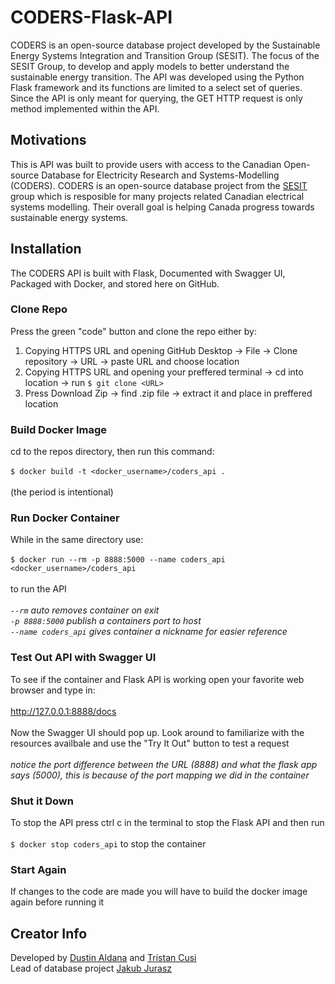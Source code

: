 # CODERS-Flask-API
CODERS is an open-source database project developed by the Sustainable Energy Systems Integration and Transition Group (SESIT). The focus of the SESIT Group, to develop and apply models to better understand the sustainable energy transition. The API was developed using the Python Flask framework and its functions are limited to a select set of queries. Since the API is only meant for querying, the GET HTTP request is only method implemented within the API.

## Motivations
This is API was built to provide users with access to the Canadian Open-source Database for Electricity Research and Systems-Modelling (CODERS). CODERS is an open-source database project from the [SESIT](https://sesit.cive.uvic.ca/ "SESIT Homepage") group which is resposible for many projects related Canadian electrical systems modelling. Their overall goal is helping Canada progress towards sustainable energy systems.

## Installation
The CODERS API is built with Flask, Documented with Swagger UI, Packaged with Docker, and stored here on GitHub.

### Clone Repo
Press the green "code" button and clone the repo either by:
1) Copying HTTPS URL and opening GitHub Desktop -> File -> Clone repository -> URL -> paste URL and choose location
2) Copying HTTPS URL and opening your preffered terminal -> cd into location -> run `$ git clone <URL>`
3) Press Download Zip -> find .zip file -> extract it and place in preffered location

### Build Docker Image
cd to the repos directory, then run this command:<br />
<br />
`$ docker build -t <docker_username>/coders_api .` <br />
<br />
(the period is intentional)

### Run Docker Container
While in the same directory use:<br />
<br />
`$ docker run --rm -p 8888:5000 --name coders_api <docker_username>/coders_api` <br />
<br />
to run the API <br />
<br />
*`--rm` auto removes container on exit* <br />
*`-p 8888:5000` publish a containers port to host* <br />
*`--name coders_api` gives container a nickname for easier reference* <br />

### Test Out API with Swagger UI
To see if the container and Flask API is working open your favorite web browser and type in: <br />
<br />
http://127.0.0.1:8888/docs <br />
<br />
Now the Swagger UI should pop up. Look around to familiarize with the resources availbale and use the "Try It Out" button to test a request<br />
<br />
*notice the port difference between the URL (8888) and what the flask app says (5000), this is because of the port mapping we did in the container*<br />

### Shut it Down
To stop the API press ctrl c in the terminal to stop the Flask API and then run <br />
<br />
`$ docker stop coders_api` to stop the container<br />

### Start Again
If changes to the code are made you will have to build the docker image again before running it<br />

## Creator Info
Developed by [Dustin Aldana](https://gitlab.com/DustinAldana) and [Tristan Cusi](https://github.com/cusitristan) <br />
Lead of database project [Jakub Jurasz](https://www.researchgate.net/profile/Jakub_Jurasz2)
